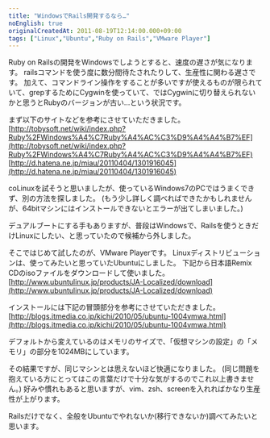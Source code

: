 ```yaml
---
title: "WindowsでRails開発するなら…"
noEnglish: true
originalCreatedAt: 2011-08-19T12:14:00.000+09:00
tags: ["Linux","Ubuntu","Ruby on Rails","VMware Player"]
---
```

Ruby on Railsの開発をWindowsでしようとすると、速度の遅さが気になります。
railsコマンドを使う度に数分間待たされたりして、生産性に関わる遅さです。
加えて、コマンドライン操作をすることが多いですが使えるものが限られていて、grepするためにCygwinを使っていて、ではCygwinに切り替えられないかと思うとRubyのバージョンが古い…という状況です。
<!--more-->
まず以下のサイトなどを参考にさせていただきました。
[http://tobysoft.net/wiki/index.php?Ruby%2FWindows%A4%C7Ruby%A4%AC%C3%D9%A4%A4%B7%EF](http://tobysoft.net/wiki/index.php?Ruby%2FWindows%A4%C7Ruby%A4%AC%C3%D9%A4%A4%B7%EF)
[http://d.hatena.ne.jp/miau/20110404/1301916045](http://d.hatena.ne.jp/miau/20110404/1301916045)

coLinuxを試そうと思いましたが、使っているWindows7のPCではうまくできず、別の方法を探しました。
(もう少し詳しく調べればできたかもしれませんが、64bitマシンにはインストールできないとエラーが出てしまいました。)

デュアルブートにする手もありますが、普段はWindowsで、Railsを使うときだけLinuxにしたい、と思っていたので候補から外しました。

そこではじめて試したのが、VMware Playerです。
Linuxディストリビューションは、使ってみたいと思っていたUbuntuにしました。
下記から日本語Remix CDのisoファイルをダウンロードして使いました。
[http://www.ubuntulinux.jp/products/JA-Localized/download](http://www.ubuntulinux.jp/products/JA-Localized/download)

インストールには下記の冒頭部分を参考にさせていただきました。
[http://blogs.itmedia.co.jp/kichi/2010/05/ubuntu-1004vmwa.html](http://blogs.itmedia.co.jp/kichi/2010/05/ubuntu-1004vmwa.html)

デフォルトから変えているのはメモリのサイズで、「仮想マシンの設定」の「メモリ」の部分を1024MBにしています。

その結果ですが、同じマシンとは思えないほど快適になりました。
(同じ問題を抱えている方にとってはこの言葉だけで十分な気がするのでこれ以上書きません。)
好みや慣れもあると思いますが、vim、zsh、screenを入れればかなり生産性が上がります。

Railsだけでなく、全般をUbuntuでやれないか(移行できないか)調べてみたいと思います。

